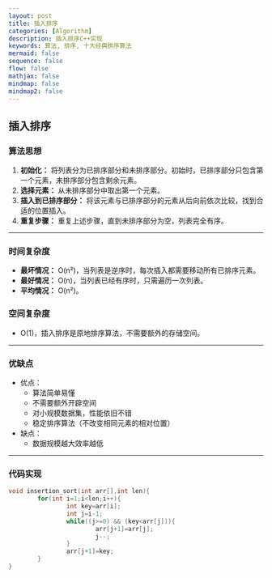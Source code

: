 ```yaml
---
layout: post
title: 插入排序
categories: [Algorithm]
description: 插入排序C++实现
keywords: 算法, 排序, 十大经典排序算法
mermaid: false
sequence: false
flow: false
mathjax: false
mindmap: false
mindmap2: false
---
```


## 插入排序

### 算法思想
1. **初始化：** 将列表分为已排序部分和未排序部分。初始时，已排序部分只包含第一个元素，未排序部分包含剩余元素。
2. **选择元素：** 从未排序部分中取出第一个元素。
3. **插入到已排序部分：** 将该元素与已排序部分的元素从后向前依次比较，找到合适的位置插入。
4. **重复步骤：** 重复上述步骤，直到未排序部分为空，列表完全有序。

---

### 时间复杂度
+ **最坏情况：** O(n²)，当列表是逆序时，每次插入都需要移动所有已排序元素。
+ **最好情况：** O(n)，当列表已经有序时，只需遍历一次列表。
+ **平均情况：** O(n²)。
  
### 空间复杂度
- O(1)，插入排序是原地排序算法，不需要额外的存储空间。

---

### 优缺点
+ 优点：
  + 算法简单易懂
  + 不需要额外开辟空间
  + 对小规模数据集，性能依旧不错
  + 稳定排序算法（不改变相同元素的相对位置）
+ 缺点：
  + 数据规模越大效率越低

---

### 代码实现

```c++
void insertion_sort(int arr[],int len){
        for(int i=1;i<len;i++){
                int key=arr[i];
                int j=i-1;
                while((j>=0) && (key<arr[j])){
                        arr[j+1]=arr[j];
                        j--;
                }
                arr[j+1]=key;
        }
}
```
